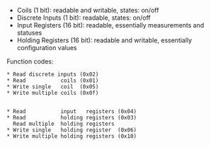 

- Coils (1 bit): readable and writable, states: on/off
- Discrete Inputs (1 bit): readable, states: on/off
- Input Registers (16 bit): readable, essentially measurements and statuses
- Holding Registers (16 bit): readable and writable, essentially configuration values





Function codes:  

```
* Read discrete inputs (0x02)                      
* Read           coils (0x01)     
* Write single   coil  (0x05)         
* Write multiple coils (0x0f)         


* Read           input   registers (0x04)   
* Read           holding registers (0x03)    
  Read multiple  holding registers  
* Write single   holding register  (0x06)    
* Write multiple holding registers (0x10)       
```